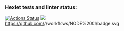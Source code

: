 ### Hexlet tests and linter status:
[![Actions Status](https://github.com/antonlipilin/frontend-project-lvl1/workflows/hexlet-check/badge.svg)](https://github.com/antonlipilin/frontend-project-lvl1/actions)
<a href="https://codeclimate.com/github/codeclimate/codeclimate/maintainability"><img src="https://api.codeclimate.com/v1/badges/a99a88d28ad37a79dbf6/maintainability" /></a>
https://github.com/<OWNER>/<REPOSITORY>/workflows/NODE%20CI/badge.svg
